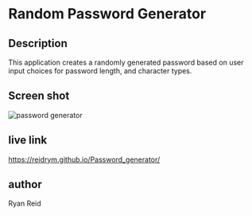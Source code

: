 # Random Password Generator

## Description
This application creates a randomly generated password based on user input choices for password length, and character types.

## Screen shot 
![password generator](https://user-images.githubusercontent.com/123789106/224773497-ba68d0af-a6cf-455a-b686-c72553088e0a.JPG)

## live link
https://reidrym.github.io/Password_generator/
## author 
Ryan Reid 
